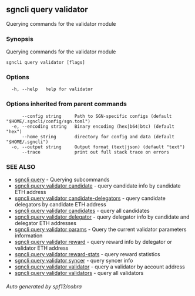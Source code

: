 ## sgncli query validator

Querying commands for the validator module

### Synopsis

Querying commands for the validator module

```
sgncli query validator [flags]
```

### Options

```
  -h, --help   help for validator
```

### Options inherited from parent commands

```
      --config string     Path to SGN-specific configs (default "$HOME/.sgncli/config/sgn.toml")
  -e, --encoding string   Binary encoding (hex|b64|btc) (default "hex")
      --home string       directory for config and data (default "$HOME/.sgncli")
  -o, --output string     Output format (text|json) (default "text")
      --trace             print out full stack trace on errors
```

### SEE ALSO

* [sgncli query](sgncli_query.md)	 - Querying subcommands
* [sgncli query validator candidate](sgncli_query_validator_candidate.md)	 - query candidate info by candidate ETH address
* [sgncli query validator candidate-delegators](sgncli_query_validator_candidate-delegators.md)	 - query candidate delegators by candidate ETH address
* [sgncli query validator candidates](sgncli_query_validator_candidates.md)	 - query all candidates
* [sgncli query validator delegator](sgncli_query_validator_delegator.md)	 - query delegator info by candidate and delegator ETH addresses
* [sgncli query validator params](sgncli_query_validator_params.md)	 - Query the current validator parameters information
* [sgncli query validator reward](sgncli_query_validator_reward.md)	 - query reward info by delegator or validator ETH address
* [sgncli query validator reward-stats](sgncli_query_validator_reward-stats.md)	 - query reward statistics
* [sgncli query validator syncer](sgncli_query_validator_syncer.md)	 - query syncer info
* [sgncli query validator validator](sgncli_query_validator_validator.md)	 - query a validator by account address
* [sgncli query validator validators](sgncli_query_validator_validators.md)	 - query all validators

###### Auto generated by spf13/cobra
